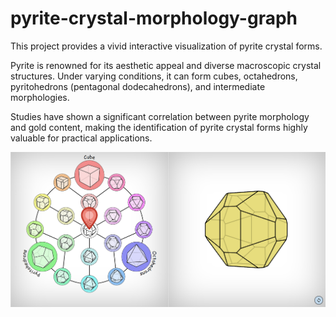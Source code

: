# pyrite-crystal-morphology-graph

This project provides a vivid interactive visualization of pyrite crystal forms.

Pyrite is renowned for its aesthetic appeal and diverse macroscopic crystal structures. Under varying conditions, it can form cubes, octahedrons, pyritohedrons (pentagonal dodecahedrons), and intermediate morphologies.

Studies have shown a significant correlation between pyrite morphology and gold content, making the identification of pyrite crystal forms highly valuable for practical applications.

![screenshot](images/screenshot.png)